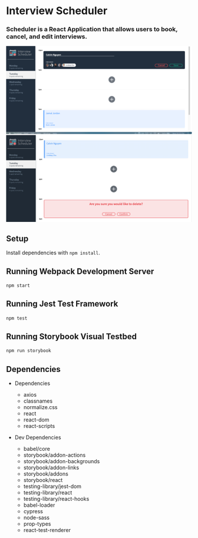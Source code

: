 # Interview Scheduler

### Scheduler is a React Application that allows users to book, cancel, and edit interviews.

!['Create Appointment'](https://github.com/cnguyen50/-lighthouse-labs-scheduler/blob/master/docs/create.png)
!['Delete Appointment'](https://github.com/cnguyen50/-lighthouse-labs-scheduler/blob/master/docs/deleteform.png)

## Setup

Install dependencies with `npm install`.

## Running Webpack Development Server

```sh
npm start
```

## Running Jest Test Framework

```sh
npm test
```

## Running Storybook Visual Testbed

```sh
npm run storybook
```
## Dependencies

- Dependencies
  - axios
  - classnames
  - normalize.css
  - react
  - react-dom
  - react-scripts

- Dev Dependencies
  - babel/core
  - storybook/addon-actions
  - storybook/addon-backgrounds
  - storybook/addon-links
  - storybook/addons
  - storybook/react
  - testing-library/jest-dom
  - testing-library/react
  - testing-library/react-hooks
  - babel-loader
  - cypress
  - node-sass
  - prop-types
  - react-test-renderer